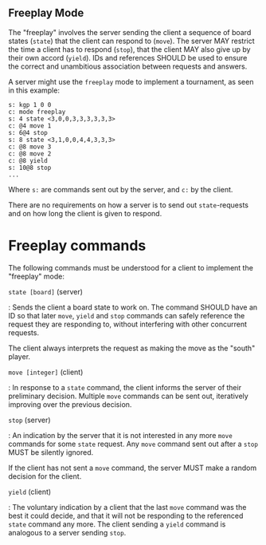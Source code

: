 Freeplay Mode
-------------

The "freeplay" involves the server sending the client a sequence of
board states (`state`) that the client can respond to (`move`). The
server MAY restrict the time a client has to respond (`stop`), that
the client MAY also give up by their own accord (`yield`). IDs and
references SHOULD be used to ensure the correct and unambitious
association between requests and answers.

A server might use the `freeplay` mode to implement a tournament, as
seen in this example:

	s: kgp 1 0 0
	c: mode freeplay
	s: 4 state <3,0,0,3,3,3,3,3,3>
	c: @4 move 1
	s: 6@4 stop
	s: 8 state <3,1,0,0,4,4,3,3,3>
	c: @8 move 3
	c: @8 move 2
	c: @8 yield
	s: 10@8 stop
	...

Where `s:` are commands sent out by the server, and `c:` by the
client.

There are no requirements on how a server is to send out
`state`-requests and on how long the client is given to respond.

Freeplay commands
=================

The following commands must be understood for a client to implement
the "freeplay" mode:
  
`state [board]` (server)

: Sends the client a board state to work on. The command SHOULD have
  an ID so that later `move`, `yield` and `stop` commands can safely
  reference the request they are responding to, without interfering
  with other concurrent requests.
  
  The client always interprets the request as making the move as the
  "south" player.
  
`move [integer]` (client)

: In response to a `state` command, the client informs the server of
  their preliminary decision. Multiple `move` commands can be sent
  out, iteratively improving over the previous decision.
  
`stop` (server)

: An indication by the server that it is not interested in any more
  `move` commands for some `state` request. Any `move` command sent
  out after a `stop` MUST be silently ignored.
  
  If the client has not sent a `move` command, the server MUST make a
  random decision for the client.

`yield` (client)

: The voluntary indication by a client that the last `move` command
  was the best it could decide, and that it will not be responding to
  the referenced `state` command any more. The client sending a
  `yield` command is analogous to a server sending `stop`.

